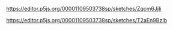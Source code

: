 https://editor.p5js.org/00001109503738sp/sketches/Zqcm6JjIi






https://editor.p5js.org/00001109503738sp/sketches/T2aEn9BzIb
